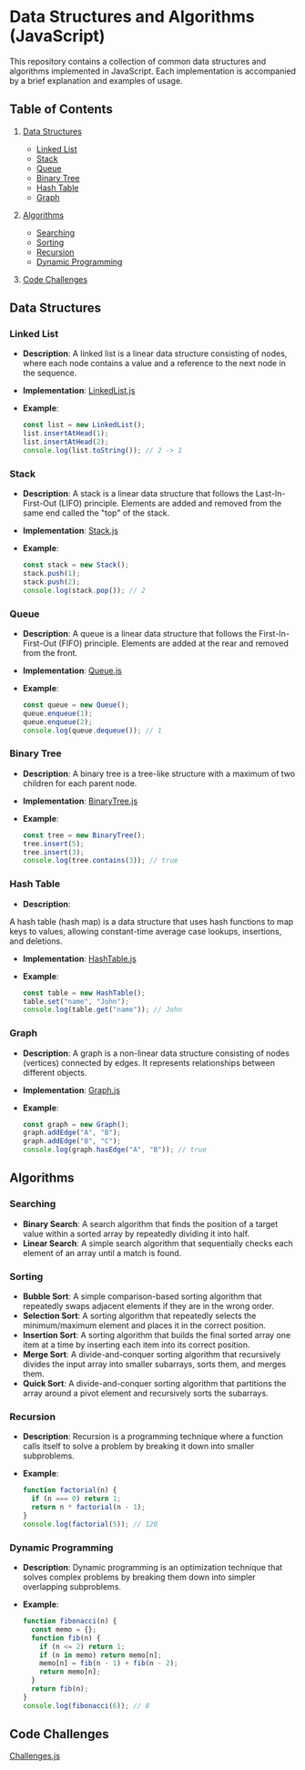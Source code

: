 # Data Structures and Algorithms (JavaScript)


This repository contains a collection of common data structures and algorithms implemented in JavaScript. Each implementation is accompanied by a brief explanation and examples of usage.

## Table of Contents

1. [Data Structures](#data-structures)
    - [Linked List](#linked-list)
    - [Stack](#stack)
    - [Queue](#queue)
    - [Binary Tree](#binary-tree)
    <!-- - [Heap](#heap) -->
    - [Hash Table](#hash-table)
    - [Graph](#graph)

2. [Algorithms](#algorithms)
    - [Searching](#searching)
    - [Sorting](#sorting)
    - [Recursion](#recursion)
    - [Dynamic Programming](#dynamic-programming)

3. [Code Challenges](#code-challenges)

## Data Structures

### Linked List

- **Description**: A linked list is a linear data structure consisting of nodes, where each node contains a value and a reference to the next node in the sequence.
- **Implementation**: [LinkedList.js](linked-list.js)
- **Example**:

  ```javascript
  const list = new LinkedList();
  list.insertAtHead(1);
  list.insertAtHead(2);
  console.log(list.toString()); // 2 -> 1
  ```

### Stack

- **Description**: A stack is a linear data structure that follows the Last-In-First-Out (LIFO) principle. Elements are added and removed from the same end called the "top" of the stack.
- **Implementation**: [Stack.js](stack-and-queue.js)
- **Example**:

  ```javascript
  const stack = new Stack();
  stack.push(1);
  stack.push(2);
  console.log(stack.pop()); // 2
  ```

### Queue

- **Description**: A queue is a linear data structure that follows the First-In-First-Out (FIFO) principle. Elements are added at the rear and removed from the front.
- **Implementation**: [Queue.js](stack-and-queue.js)
- **Example**:

  ```javascript
  const queue = new Queue();
  queue.enqueue(1);
  queue.enqueue(2);
  console.log(queue.dequeue()); // 1
  ```

### Binary Tree

- **Description**: A binary tree is a tree-like structure with a maximum of two children for each parent node.
- **Implementation**: [BinaryTree.js](trees.js)
- **Example**:

  ```javascript
  const tree = new BinaryTree();
  tree.insert(5);
  tree.insert(3);
  console.log(tree.contains(3)); // true
  ```

<!-- ### Heap

- **Description**: A heap is a specialized tree-based data structure that satisfies the heap property, where each parent node is less/greater than or equal to its child nodes.
- **Implementation**: [Heap.js](data-structures/heap.js)
- **Example**:

  ```javascript
  const heap = new Heap();
  heap.insert(4);
  heap.insert(2);
  console.log(heap.peek()); // 2
  ``` -->

### Hash Table

- **Description**:

 A hash table (hash map) is a data structure that uses hash functions to map keys to values, allowing constant-time average case lookups, insertions, and deletions.

- **Implementation**: [HashTable.js](data-structures/hash-table.js)
- **Example**:

  ```javascript
  const table = new HashTable();
  table.set("name", "John");
  console.log(table.get("name")); // John
  ```

### Graph

- **Description**: A graph is a non-linear data structure consisting of nodes (vertices) connected by edges. It represents relationships between different objects.
- **Implementation**: [Graph.js](graph.js)
- **Example**:

  ```javascript
  const graph = new Graph();
  graph.addEdge("A", "B");
  graph.addEdge("B", "C");
  console.log(graph.hasEdge("A", "B")); // true
  ```

## Algorithms

### Searching

- **Binary Search**: A search algorithm that finds the position of a target value within a sorted array by repeatedly dividing it into half.
- **Linear Search**: A simple search algorithm that sequentially checks each element of an array until a match is found.

### Sorting

- **Bubble Sort**: A simple comparison-based sorting algorithm that repeatedly swaps adjacent elements if they are in the wrong order.
- **Selection Sort**: A sorting algorithm that repeatedly selects the minimum/maximum element and places it in the correct position.
- **Insertion Sort**: A sorting algorithm that builds the final sorted array one item at a time by inserting each item into its correct position.
- **Merge Sort**: A divide-and-conquer sorting algorithm that recursively divides the input array into smaller subarrays, sorts them, and merges them.
- **Quick Sort**: A divide-and-conquer sorting algorithm that partitions the array around a pivot element and recursively sorts the subarrays.

### Recursion

- **Description**: Recursion is a programming technique where a function calls itself to solve a problem by breaking it down into smaller subproblems.
- **Example**:

  ```javascript
  function factorial(n) {
    if (n === 0) return 1;
    return n * factorial(n - 1);
  }
  console.log(factorial(5)); // 120
  ```

### Dynamic Programming

- **Description**: Dynamic programming is an optimization technique that solves complex problems by breaking them down into simpler overlapping subproblems.
- **Example**:

  ```javascript
  function fibonacci(n) {
    const memo = {};
    function fib(n) {
      if (n <= 2) return 1;
      if (n in memo) return memo[n];
      memo[n] = fib(n - 1) + fib(n - 2);
      return memo[n];
    }
    return fib(n);
  }
  console.log(fibonacci(6)); // 8
  ```

## Code Challenges

[Challenges.js](challenges.js)